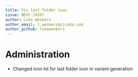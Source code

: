 ```yaml
---
title: Fix last folder icon
issue: NEXT-24597
author: Luke Wenkers
author_email: l.wenkers@cicada.com
author_github: lukewenkers
---
```

# Administration
* Changed icon kit for last folder icon in variant generation
